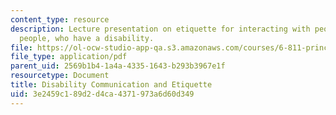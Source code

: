 ```yaml
---
content_type: resource
description: Lecture presentation on etiquette for interacting with people, and about
  people, who have a disability.
file: https://ol-ocw-studio-app-qa.s3.amazonaws.com/courses/6-811-principles-and-practice-of-assistive-technology-fall-2014/3e2459c189d2d4ca4371973a6d60d349_MIT6_811F14_Communicating.pdf
file_type: application/pdf
parent_uid: 2569b1b4-1a4a-4335-1643-b293b3967e1f
resourcetype: Document
title: Disability Communication and Etiquette
uid: 3e2459c1-89d2-d4ca-4371-973a6d60d349
---
```

